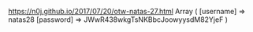 https://n0j.github.io/2017/07/20/otw-natas-27.html
Array
(
    [username] =&gt; natas28
    [password] =&gt; JWwR438wkgTsNKBbcJoowyysdM82YjeF
)
